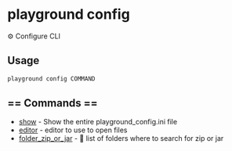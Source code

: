 # playground config

⚙️ Configure CLI

## Usage

```bash
playground config COMMAND
```

## == Commands ==

- [show](playground%20config%20show) - Show the entire playground_config.ini file
- [editor](playground%20config%20editor) - editor to use to open files
- [folder_zip_or_jar](playground%20config%20folder_zip_or_jar) - 📂 list of folders where to search for zip or jar


